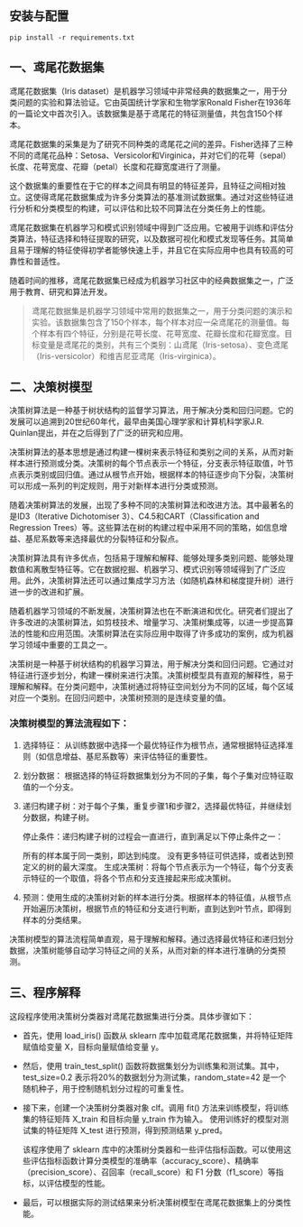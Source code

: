 ## 安装与配置
```
pip install -r requirements.txt
```

## 一、鸢尾花数据集
鸢尾花数据集（Iris dataset）是机器学习领域中非常经典的数据集之一，用于分类问题的实验和算法验证。它由英国统计学家和生物学家Ronald Fisher在1936年的一篇论文中首次引入。该数据集是基于鸢尾花的特征测量值，共包含150个样本。

鸢尾花数据集的采集是为了研究不同种类的鸢尾花之间的差异。Fisher选择了三种不同的鸢尾花品种：Setosa、Versicolor和Virginica，并对它们的花萼（sepal）长度、花萼宽度、花瓣（petal）长度和花瓣宽度进行了测量。

这个数据集的重要性在于它的样本之间具有明显的特征差异，且特征之间相对独立。这使得鸢尾花数据集成为许多分类算法的基准测试数据集。通过对这些特征进行分析和分类模型的构建，可以评估和比较不同算法在分类任务上的性能。

鸢尾花数据集在机器学习和模式识别领域中得到广泛应用。它被用于训练和评估分类算法，特征选择和特征提取的研究，以及数据可视化和模式发现等任务。其简单且易于理解的特征使得初学者能够快速上手，并且它在实际应用中也具有较高的可靠性和普适性。

随着时间的推移，鸢尾花数据集已经成为机器学习社区中的经典数据集之一，广泛用于教育、研究和算法开发。


>鸢尾花数据集是机器学习领域中常用的数据集之一，用于分类问题的演示和实验。该数据集包含了150个样本，每个样本对应一朵鸢尾花的测量值。每个样本有四个特征，分别是花萼长度、花萼宽度、花瓣长度和花瓣宽度。目标变量是鸢尾花的类别，共有三个类别：山鸢尾（Iris-setosa）、变色鸢尾（Iris-versicolor）和维吉尼亚鸢尾（Iris-virginica）。


## 二、决策树模型
决策树算法是一种基于树状结构的监督学习算法，用于解决分类和回归问题。它的发展可以追溯到20世纪60年代，最早由美国心理学家和计算机科学家J.R. Quinlan提出，并在之后得到了广泛的研究和应用。

决策树算法的基本思想是通过构建一棵树来表示特征和类别之间的关系，从而对新样本进行预测或分类。决策树的每个节点表示一个特征，分支表示特征取值，叶节点表示类别或回归值。通过从根节点开始，根据样本的特征逐步向下分裂，决策树可以形成一系列的判定规则，用于对新样本进行分类或预测。

随着决策树算法的发展，出现了多种不同的决策树算法和改进方法。其中最著名的是ID3（Iterative Dichotomiser 3）、C4.5和CART（Classification and Regression Trees）等。这些算法在树的构建过程中采用不同的策略，如信息增益、基尼系数等来选择最优的分裂特征和分裂点。

决策树算法具有许多优点，包括易于理解和解释、能够处理多类别问题、能够处理数值和离散型特征等。它在数据挖掘、机器学习、模式识别等领域得到了广泛应用。此外，决策树算法还可以通过集成学习方法（如随机森林和梯度提升树）进行进一步的改进和扩展。

随着机器学习领域的不断发展，决策树算法也在不断演进和优化。研究者们提出了许多改进的决策树算法，如剪枝技术、增量学习、决策树集成等，以进一步提高算法的性能和应用范围。决策树算法在实际应用中取得了许多成功的案例，成为机器学习领域中重要的工具之一。

决策树是一种基于树状结构的机器学习算法，用于解决分类和回归问题。它通过对特征进行逐步划分，构建一棵树来进行决策。决策树模型具有直观的解释性，易于理解和解释。在分类问题中，决策树通过将特征空间划分为不同的区域，每个区域对应一个类别。在回归问题中，决策树预测的是连续变量的值。


### 决策树模型的算法流程如下：

1. 选择特征：
从训练数据中选择一个最优特征作为根节点，通常根据特征选择准则（如信息增益、基尼系数等）来评估特征的重要性。

2. 划分数据：
根据选择的特征将数据集划分为不同的子集，每个子集对应特征取值的一个分支。

3. 递归构建子树：对于每个子集，重复步骤1和步骤2，选择最优特征，并继续划分数据，构建子树。

    停止条件：递归构建子树的过程会一直进行，直到满足以下停止条件之一：

    所有的样本属于同一类别，即达到纯度。
    没有更多特征可供选择，或者达到预定义的树的最大深度。
    生成决策树：将每个节点表示为一个特征，每个分支表示特征的一个取值，将各个节点和分支连接起来形成决策树。

4. 预测：使用生成的决策树对新的样本进行分类。根据样本的特征值，从根节点开始遍历决策树，根据节点的特征和分支进行判断，直到达到叶节点，即得到样本的分类结果。

决策树模型的算法流程简单直观，易于理解和解释。通过选择最优特征和递归划分数据，决策树能够自动学习特征之间的关系，从而对新的样本进行准确的分类预测。




## 三、程序解释
这段程序使用决策树分类器对鸢尾花数据集进行分类。具体步骤如下：

- 首先，使用 load_iris() 函数从 sklearn 库中加载鸢尾花数据集，并将特征矩阵赋值给变量 X，目标向量赋值给变量 y。

- 然后，使用 train_test_split() 函数将数据集划分为训练集和测试集。其中，test_size=0.2 表示将20%的数据划分为测试集，random_state=42 是一个随机种子，用于控制随机划分过程的可重复性。

- 接下来，创建一个决策树分类器对象 clf。调用 fit() 方法来训练模型，将训练集的特征矩阵 X_train 和目标向量 y_train 作为输入。
使用训练好的模型对测试集的特征矩阵 X_test 进行预测，得到预测结果 y_pred。

  该程序使用了 sklearn 库中的决策树分类器和一些评估指标函数。可以使用这些评估指标函数计算分类模型的准确率（accuracy_score）、精确率（precision_score）、召回率（recall_score）和 F1 分数（f1_score）等指标，以评估模型的性能。

- 最后，可以根据实际的测试结果来分析决策树模型在鸢尾花数据集上的分类性能。